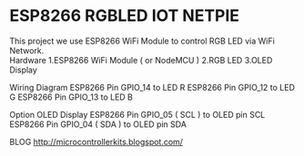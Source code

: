 # ESP8266 RGBLED IOT NETPIE
This project we use ESP8266 WiFi Module to control RGB LED via WiFi Network.  
Hardware 
1.ESP8266 WiFi Module ( or NodeMCU ) 
2.RGB LED 
3.OLED Display  

Wiring Diagram 
ESP8266 Pin GPIO_14 to LED R 
ESP8266 Pin GPIO_12 to LED G 
ESP8266 Pin GPIO_13 to LED B  

Option OLED Display 
ESP8266 Pin GPIO_05 ( SCL ) to OLED pin SCL 
ESP8266 Pin GPIO_04 ( SDA ) to OLED pin SDA  

BLOG http://microcontrollerkits.blogspot.com/
